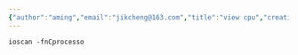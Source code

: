 ```yaml
---
{"author":"aming","email":"jikcheng@163.com","title":"view cpu","creation_date":"2022-06-27 15:57","Last modified date":"2022-11-25 16:11","tags":"view cpu","File Folder with relative path":"system/Doc/HP-UNIX/CMD","remark":null,"other":null,"dg-publish":true,"permalink":"/system/doc/hp-unix/cmd/view-cpu/","dgPassFrontmatter":true}
---
```



```shell
ioscan -fnCprocesso
```